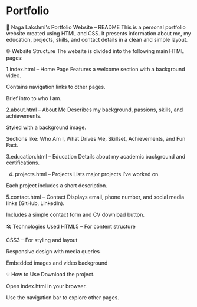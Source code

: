 # Portfolio
📄 Naga Lakshmi's Portfolio Website – README
This is a personal portfolio website created using HTML and CSS. It presents information about me, my education, projects, skills, and contact details in a clean and simple layout.

🌐 Website Structure
The website is divided into the following main HTML pages:

1.index.html – Home Page
  Features a welcome section with a background video.

  Contains navigation links to other pages.

  Brief intro to who I am.

2.about.html – About Me
  Describes my background, passions, skills, and achievements.

  Styled with a background image.

  Sections like: Who Am I, What Drives Me, Skillset, Achievements, and Fun Fact.

3.education.html – Education
  Details about my academic background and certifications.

 4. projects.html – Projects
  Lists major projects I’ve worked on.

  Each project includes a short description.

5.contact.html – Contact
  Displays email, phone number, and social media links (GitHub, LinkedIn).

  Includes a simple contact form and CV download button.

🛠 Technologies Used
  HTML5 – For content structure

  CSS3 – For styling and layout

  Responsive design with media queries

  Embedded images and video background

💡 How to Use
  Download  the project.

  Open index.html in your browser.

  Use the navigation bar to explore other pages.
